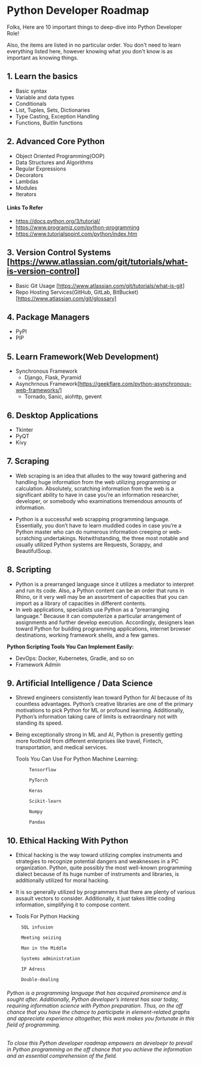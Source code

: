 # Python Developer Roadmap

Folks, Here are 10 important things to deep-dive into Python Developer Role!

Also, the items are listed in no particular order. You don't need to learn everything listed here, however knowing what you don't know is as important as knowing things.

## **1. Learn the basics** 
  * Basic syntax
  * Variable and data types
  * Conditionals
  * List, Tuples, Sets, Dictionaries
  * Type Casting, Exception Handling
  * Functions, Buitlin functions
 
 ## **2. Advanced Core Python**
  * Object Oriented Programming(OOP)
  * Data Structures and Algorithms
  * Regular Expressions
  * Decorators
  * Lambdas
  * Modules
  * Iterators
  #### Links To Refer
   - https://docs.python.org/3/tutorial/
   - https://www.programiz.com/python-programming
   - https://www.tutorialspoint.com/python/index.htm
   
## **3. Version Control Systems** [https://www.atlassian.com/git/tutorials/what-is-version-control]
   * Basic Git Usage [https://www.atlassian.com/git/tutorials/what-is-git]
   * Repo Hosting Services(GitHub, GitLab, BitBucket)[https://www.atlassian.com/git/glossary]

## **4. Package Managers**
 * PyPI
 * PIP

## **5. Learn Framework(Web Development)**
   -  Synchronous Framework
         - Django, Flask, Pyramid
   -  Asynchrnous Framework[https://geekflare.com/python-asynchronous-web-frameworks/]
         - Tornado, Sanic, aiohttp, gevent
         
 ## **6. Desktop Applications**
   * Tkinter
   * PyQT
   * Kivy
 
## **7. Scraping**
   - Web scraping is an idea that alludes to the way toward gathering and handling huge information from the web utilizing programming or calculation. Absolutely, scratching information from the web is a significant ability to have in case you’re an information researcher, developer, or somebody who examinations tremendous amounts of information. 

   - Python is a successful web scrapping programming language. Essentially, you don’t have to learn muddled codes in case you’re a Python master who can do numerous information creeping or web-scratching undertakings. Notwithstanding, the three most notable and usually utilized Python systems are Requests, Scrappy, and BeautifulSoup. 
   
## **8. Scripting**
   - Python is a prearranged language since it utilizes a mediator to interpret and run its code. Also, a Python content can be an order that runs in Rhino, or it very well may be an assortment of capacities that you can import as a library of capacities in different contents. 
   - In web applications, specialists use Python as a “prearranging language.” Because it can computerize a particular arrangement of assignments and further develop execution. Accordingly, designers lean toward Python for building programming applications, internet browser destinations, working framework shells, and a few games. 

**Python Scripting Tools You Can Implement Easily:**
   - DevOps: Docker, Kubernetes, Gradle, and so on 
   - Framework Admin


## 9. Artificial Intelligence / Data Science

  - Shrewd engineers consistently lean toward Python for AI because of its countless advantages. Python’s creative libraries are one of the primary motivations to pick Python for ML or profound learning. Additionally, Python’s information taking care of limits is extraordinary not with standing its speed. 

- Being exceptionally strong in ML and AI, Python is presently getting more foothold from different enterprises like travel, Fintech, transportation, and medical services. 

  Tools You Can Use For Python Machine Learning: 

           Tensorflow

           PyTorch

           Keras

           Scikit-learn

           Numpy

           Pandas

  
## 10. Ethical Hacking With Python
  - Ethical hacking is the way toward utilizing complex instruments and strategies to recognize potential dangers and weaknesses in a PC organization. Python, quite possibly the most well-known programming dialect because of its huge number of instruments and libraries, is additionally utilized for moral hacking. 

  - It is so generally utilized by programmers that there are plenty of various assault vectors to consider. Additionally, it just takes little coding information, simplifying it to compose content. 

  - Tools  For Python Hacking 

          SQL infusion 

          Meeting seizing 

          Man in the Middle 

          Systems administration 

          IP Adress 

          Double-dealing 


###### Python is a programming language that has acquired prominence and is sought after. Additionally, Python developer’s interest has soar today, requiring information science with Python preparation. Thus, on the off chance that you have the chance to participate in element-related graphs and appreciate experience altogether, this work makes you fortunate in this field of programming. 

###### To close this Python developer roadmap empowers an develoepr to prevail in Python programming on the off chance that you achieve the information and an essential comprehension of the field.
